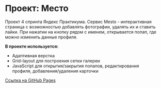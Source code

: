 # Проект: Место

Проект 4 спринта Яндекс Практикума.
Сервис Mesto - интерактивная страница с возможностью добавлять фотографии, удалять их и ставить лайки. При нажатии на кнопку рядом с именем, открывается попап, где можно изменить данные профиля.

**В проекте используется:**

* Адаптивная верстка
* Grid-layout для построения сетки галереи
* JavaScript для открытия/закрытия попапов, редактирования профиля, добавления/удаления карточки

[Ссылка на GitHub Pages](https://daria2604.github.io/mesto/)
